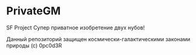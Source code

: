 # PrivateGM
SF Project Супер приватное изобретение двух нубов!

Данный репозиторий защищен космически-галактическими законами природы (с) 0pc0d3R

